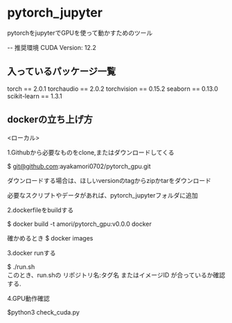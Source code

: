 # pytorch_jupyter
pytorchをjupyterでGPUを使って動かすためのツール

--
推奨環境 
CUDA Version: 12.2  
## 入っているパッケージ一覧  
torch == 2.0.1
torchaudio == 2.0.2
torchvision == 0.15.2
seaborn == 0.13.0
scikit-learn == 1.3.1 

## dockerの立ち上げ方
<ローカル>

1.Githubから必要なものをclone,またはダウンロードしてくる

$ git@github.com:ayakamori0702/pytorch_gpu.git

ダウンロードする場合は、ほしいversionのtagからzipかtarをダウンロード

必要なスクリプトやデータがあれば、pytorch_jupyterフォルダに追加

2.dockerfileをbuildする

$ docker build -t amori/pytorch_gpu:v0.0.0 docker

確かめるとき $ docker images

3.docker runする

$ ./run.sh  
このとき、run.shの リポジトリ名:タグ名 またはイメージID が合っているか確認する. 

4.GPU動作確認  

$python3 check_cuda.py
